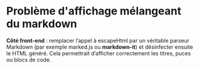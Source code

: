 # Problème d'affichage mélangeant du markdown
**Côté front‑end** : remplacer l’appel à escapeHtml par un véritable parseur Markdown (par exemple marked.js ou **markdown-it**)
et désinfecter ensuite le HTML généré.
Cela permettrait d’afficher correctement les titres, puces ou blocs de code.